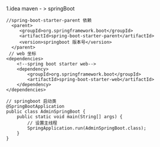 1.idea maven - > springBoot 
  
    //spring-boot-starter-parent 依赖
      <parent>
         <groupId>org.springframework.boot</groupId>
         <artifactId>spring-boot-starter-parent</artifactId>
         <version>springboot 版本号</version>
      </parent>
     // web 坐标
    <dependencies>
        <!--spring boot starter web-->
        <dependency>
            <groupId>org.springframework.boot</groupId>
            <artifactId>spring-boot-starter-web</artifactId>
        </dependency>
    </dependencies>
    
    // springboot 启动类
    @SpringBootApplication
    public class AdminSpringBoot {
        public static void main(String[] args) {
            // 设置主线程
            SpringApplication.run(AdminSpringBoot.class);
        }
    }
    
